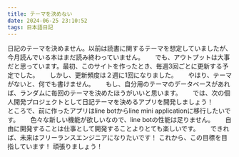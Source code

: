 ```yaml
---
title: テーマを決めない
date: 2024-06-25 23:10:52
tags: 日本語日記
---
```

日記のテーマを決めません。以前は読書に関するテーマを想定していましたが、今月読んでいる本はまだ読み終わっていません。　　
でも、アウトプットは大事だと思っています。最初、このサイトを作ったとき、毎週3回ごとに更新する予定でした。　　
しかし、更新頻度は２週に1回になりました。　　
やはり、テーマがないと、何でも書けません。　　
もし、自分用のテーマのデータベースがあれば、ランダムに毎回のテーマを決めたほうがいいと思います。　　
では、次の個人開発プロジェクトとして日記テーマを決めるアプリを開発しましょう！　　
ところで、前に作ったアプリはline botからline mini applicationに移行したいです。　　
色々な新しい機能が欲しいなので、line botの性能は足りません。　　
自由に開発することは仕事として開発することよりとても楽しいです。　　
できれば、未来はフリーランスエンジニアになりたいです！
これから、この目標を目指しています！
頑張りましょう！